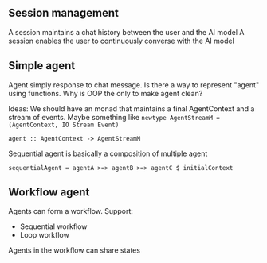 ## Session management
A session maintains a chat history between the user and the AI model
A session enables the user to continuously converse with the AI model

## Simple agent
Agent simply response to chat message.
Is there a way to represent "agent" using functions. Why is OOP the only to make agent clean?

Ideas:
We should have an monad that maintains a final AgentContext and a stream of events. Maybe something like
`newtype AgentStreamM = (AgentContext, IO Stream Event)`

`agent :: AgentContext -> AgentStreamM`

Sequential agent is basically a composition of multiple agent

`sequentialAgent = agentA >=> agentB >=> agentC $ initialContext`

## Workflow agent
Agents can form a workflow. Support:
- Sequential workflow
- Loop workflow

Agents in the workflow can share states
